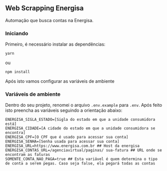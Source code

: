 ## Web Scrapping Energisa

Automação que busca contas na Energisa.

### Iniciando

Primeiro, é necessário instalar as dependências:

```shell
yarn
```
ou
```shell
npm install
```

Após isto vamos configurar as variáveis de ambiente

### Variáveis de ambiente

Dentro do seu projeto, renomei o arquivo ```.env.example``` para ```.env```. Após feito isto preencha as variáveis seguindo a orientação abaixo:

```
ENERGISA_SIGLA_ESTADO=[Sigla do estado em que a unidade consumidora está]
ENERGISA_CIDADE=[A cidade do estado em que a unidade consumidora se encontra]
ENERGISA_CPF=[O CPF que é usado para acessar sua conta]
ENERGISA_SENHA=[Senha usada para acessar sua conta]
ENERGISA_URL=https://www.energisa.com.br ## Host da energisa
ENERGISA_CONTAS_URL=/agenciavirtual/paginas/ sua-fatura ## URL onde se encontram as faturas
SOMENTE_CONTA_NAO_PAGA=true ## Esta variável é quem determina o tipo de conta a serem pegas. Caso seja false, ela pegará todas as contas
```
